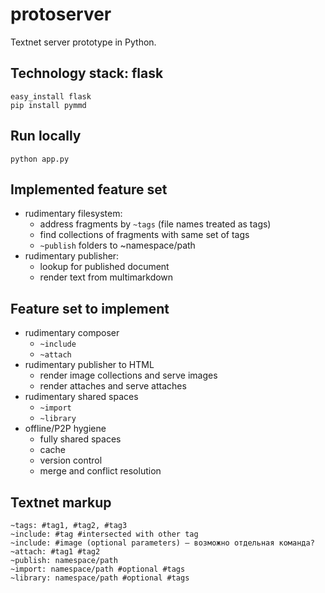 # protoserver
Textnet server prototype in Python.


## Technology stack: flask

    easy_install flask
    pip install pymmd

## Run locally

    python app.py

## Implemented feature set

* rudimentary filesystem:
    * address fragments by `~tags` (file names treated as tags)
    * find collections of fragments with same set of tags
    * `~publish` folders to ~namespace/path
* rudimentary publisher:
    * lookup for published document
    * render text from multimarkdown

## Feature set to implement

* rudimentary composer
    * `~include`
    * `~attach`
* rudimentary publisher to HTML
    * render image collections and serve images
    * render attaches and serve attaches
* rudimentary shared spaces
    * `~import`
    * `~library`
* offline/P2P hygiene  
    * fully shared spaces
    * cache
    * version control
    * merge and conflict resolution


## Textnet markup

    ~tags: #tag1, #tag2, #tag3
    ~include: #tag #intersected with other tag
    ~include: #image (optional parameters) — возможно отдельная команда?
    ~attach: #tag1 #tag2
    ~publish: namespace/path
    ~import: namespace/path #optional #tags
    ~library: namespace/path #optional #tags
